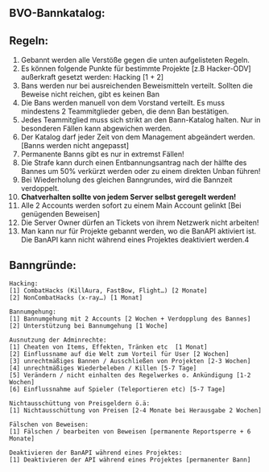 ## **BVO-Bannkatalog:**

## Regeln:

1. Gebannt werden alle Verstöße gegen die unten aufgelisteten Regeln. 
2. Es können folgende Punkte für bestimmte Projekte [z.B Hacker-ODV] außerkraft gesetzt werden: Hacking [1 + 2]
3. Bans werden nur bei ausreichenden Beweismitteln verteilt. Sollten die Beweise nicht reichen, gibt es keinen Ban
4. Die Bans werden manuell von dem Vorstand verteilt. Es muss mindestens 2 Teammitglieder geben, die denn Ban bestätigen.
5. Jedes Teammitglied muss sich strikt an den Bann-Katalog halten. Nur in besonderen Fällen kann abgewichen werden.
6. Der Katalog darf jeder Zeit von dem Management abgeändert werden. [Banns werden nicht angepasst]
7. Permanente Banns gibt es nur in extremst Fällen!
8. Die Strafe kann durch einen Entbannungsantrag nach der hälfte des Bannes um 50% verkürzt werden oder zu einem direkten Unban führen!
9. Bei Wiederholung des gleichen Banngrundes, wird die Bannzeit verdoppelt. 
10. **Chatverhalten sollte von jedem Server selbst geregelt werden!** 
11. Alle 2 Accounts werden sofort zu einem Main Account gelinkt [Bei genügenden Beweisen]
12. Die Server Owner dürfen an Tickets von ihrem Netzwerk nicht arbeiten!
13. Man kann nur für Projekte gebannt werden, wo die BanAPI aktiviert ist. Die BanAPI kann nicht während eines Projektes deaktiviert werden.4





## **Banngründe:**
```
Hacking:
[1] CombatHacks (KillAura, FastBow, Flight…) [2 Monate]
[2] NonCombatHacks (x-ray…) [1 Monat]

Bannumgehung:
[1] Bannumgehung mit 2 Accounts [2 Wochen + Verdopplung des Bannes]
[2] Unterstützung bei Bannumgehung [1 Woche]

Ausnutzung der Adminrechte:
[1] Cheaten von Items, Effekten, Tränken etc  [1 Monat]
[2] Einflussname auf die Welt zum Vorteil für User [2 Wochen]
[3] unrechtmäßiges Bannen / Ausschließen von Projekten [2-3 Wochen]
[4] unrechtmäßiges Wiederbeleben / Killen [5-7 Tage]
[5] Verändern / nicht einhalten des Regelwerkes o. Ankündigung [1-2 Wochen]
[6] Einflussnahme auf Spieler (Teleportieren etc) [5-7 Tage]

Nichtausschüttung von Preisgeldern ö.ä:
[1] Nichtausschüttung von Preisen [2-4 Monate bei Herausgabe 2 Wochen]

Fälschen von Beweisen:
[1] Fälschen / bearbeiten von Beweisen [permanente Reportsperre + 6 Monate]

Deaktivieren der BanAPI während eines Projektes:
[1] Deaktivieren der API während eines Projektes [permanenter Bann]
```